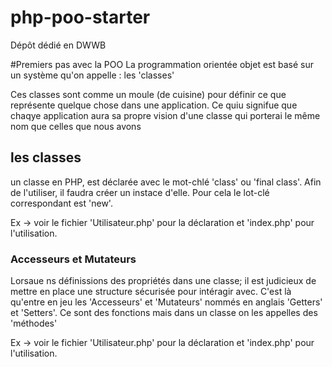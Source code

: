 # php-poo-starter
Dépôt dédié en DWWB

#Premiers pas avec la POO
La programmation orientée objet est basé sur un système qu'on appelle : les 'classes'

Ces classes sont comme un moule (de cuisine) pour définir ce que représente quelque chose dans une application. Ce quiu signifue que chaqye application aura sa propre vision d'une classe qui porterai le même nom que celles que nous avons

## les classes

un classe en PHP, est déclarée avec le mot-chlé 'class' ou 'final class'.
Afin de l'utiliser, il faudra créer un instace d'elle. Pour cela le lot-clé correspondant est 'new'.

Ex -> voir le fichier 'Utilisateur.php' pour la déclaration et 'index.php' pour l'utilisation.

### Accesseurs et Mutateurs

Lorsaue ns définissions des propriétés dans une classe; il est judicieux de mettre en place une structure sécurisée pour intéragir avec. C'est là qu'entre en jeu les 'Accesseurs' et 'Mutateurs' nommés en anglais 'Getters' et 'Setters'. Ce sont des fonctions mais dans un classe on les appelles des 'méthodes'

Ex -> voir le fichier 'Utilisateur.php' pour la déclaration et 'index.php' pour l'utilisation.